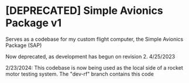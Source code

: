 # [DEPRECATED] Simple Avionics Package v1
Serves as a codebase for my custom flight computer, the Simple Avionics Package (SAP)

Now deprecated, as development has begun on revision 2. 4/25/2023

2/23/2024: This codebase is now being used as the local side of a rocket motor testing system. The "dev-rf" branch contains this code
